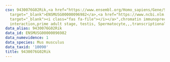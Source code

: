 ```yaml
---
csv: 9430076G02Rik,<a href="https://www.ensembl.org/Homo_sapiens/Gene/Summary?db=core;g=ENSMUSG00000096982"
  target="_blank">ENSMUSG00000096982</a>,<a href="https://www.ncbi.nlm.nih.gov/pubmed/25450459"
  target="_blank"><i class="fas fa-file"></i></a>",chromatin immunoprecipitation assay,direct
  interaction,prime adult stage, testis, Spermatocyte,,,transcriptional regulation,
data_alias: 9430076G02Rik
data_id: ENSMUSG00000096982
data_numevidence: 1
data_species: Mus musculus
data_taxid: '10090'
title: 9430076G02Rik
---
```

